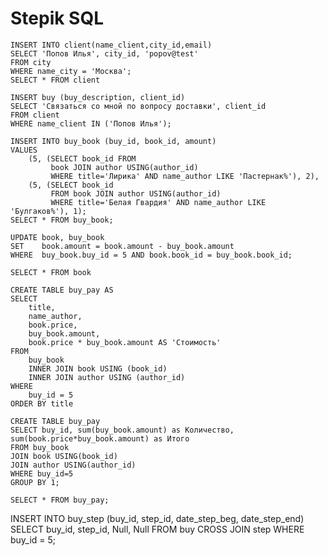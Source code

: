 # Stepik SQL

```
INSERT INTO client(name_client,city_id,email)
SELECT 'Попов Илья', city_id, 'popov@test'
FROM city
WHERE name_city = 'Москва';
SELECT * FROM client
```



```
INSERT buy (buy_description, client_id)
SELECT 'Связаться со мной по вопросу доставки', client_id
FROM client
WHERE name_client IN ('Попов Илья');
```
```
INSERT INTO buy_book (buy_id, book_id, amount)
VALUES
    (5, (SELECT book_id FROM 
         book JOIN author USING(author_id) 
         WHERE title='Лирика' AND name_author LIKE 'Пастернак%'), 2),
    (5, (SELECT book_id 
         FROM book JOIN author USING(author_id) 
         WHERE title='Белая Гвардия' AND name_author LIKE 'Булгаков%'), 1);
SELECT * FROM buy_book;
```

```
UPDATE book, buy_book
SET    book.amount = book.amount - buy_book.amount
WHERE  buy_book.buy_id = 5 AND book.book_id = buy_book.book_id;

SELECT * FROM book
```

```
CREATE TABLE buy_pay AS
SELECT 
    title,
    name_author,
    book.price,
    buy_book.amount,
    book.price * buy_book.amount AS 'Стоимость'
FROM
    buy_book
    INNER JOIN book USING (book_id)
    INNER JOIN author USING (author_id)
WHERE
    buy_id = 5
ORDER BY title
```


```
CREATE TABLE buy_pay
SELECT buy_id, sum(buy_book.amount) as Количество, sum(book.price*buy_book.amount) as Итого
FROM buy_book
JOIN book USING(book_id)
JOIN author USING(author_id)
WHERE buy_id=5
GROUP BY 1;

SELECT * FROM buy_pay;
```



INSERT INTO buy_step (buy_id, step_id, date_step_beg, date_step_end)
SELECT buy_id, step_id, Null, Null
FROM buy
CROSS JOIN step
WHERE buy_id = 5;






























